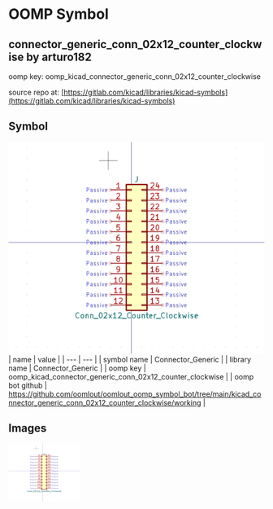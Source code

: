 # OOMP Symbol  
## connector_generic_conn_02x12_counter_clockwise  by arturo182  
  
oomp key: oomp_kicad_connector_generic_conn_02x12_counter_clockwise  
  
source repo at: [https://gitlab.com/kicad/libraries/kicad-symbols](https://gitlab.com/kicad/libraries/kicad-symbols)  
## Symbol  
  
[![working.png](working_600.png)](working.png)  
| name | value | 
| --- | --- | 
| symbol name | Connector_Generic | 
| library name | Connector_Generic | 
| oomp key | oomp_kicad_connector_generic_conn_02x12_counter_clockwise | 
| oomp bot github | https://github.com/oomlout/oomlout_oomp_symbol_bot/tree/main/kicad_connector_generic_conn_02x12_counter_clockwise/working | 
## Images  
  
[![working.png](working_140.png)](working.png)  
